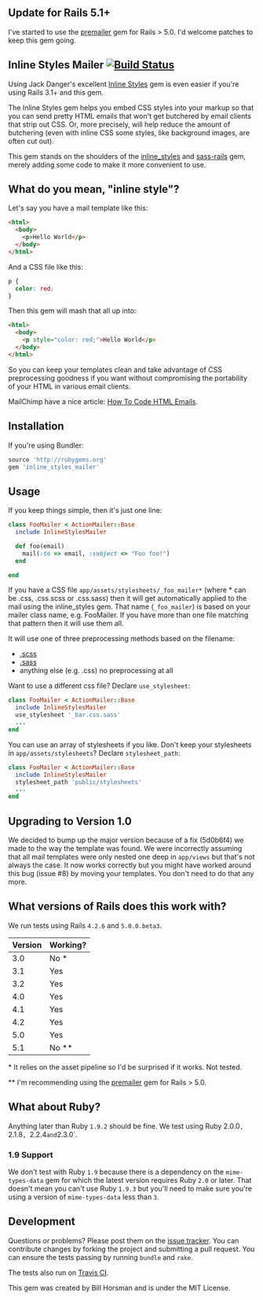 ## Update for Rails 5.1+

I've started to use the [premailer](https://github.com/premailer/premailer) gem for Rails > 5.0. I'd welcome patches to keep this gem going.

## Inline Styles Mailer [![Build Status](https://secure.travis-ci.org/billhorsman/inline_styles_mailer.png)](http://travis-ci.org/billhorsman/inline_styles_mailer)

Using Jack Danger's excellent [Inline Styles](https://github.com/jackdanger/inline_styles) gem is even easier if you're using Rails 3.1+ and this gem.

The Inline Styles gem helps you embed CSS styles into your markup so that you can send pretty HTML emails that won't get butchered by email clients that strip out CSS. Or, more precisely, will help reduce the amount of butchering (even with inline CSS some styles, like background images, are often cut out).

This gem stands on the shoulders of the [inline_styles](https://github.com/jackdanger/inline_styles) and [sass-rails](https://github.com/rails/sass-rails) gem, merely adding some code to make it more convenient to use.

## What do you mean, "inline style"?

Let's say you have a mail template like this:

```html
<html>
  <body>
    <p>Hello World</p>
  </body>
</html>
```

And a CSS file like this:

```css
p {
  color: red;
}
```

Then this gem will mash that all up into:

```html
<html>
  <body>
    <p style="color: red;">Hello World</p>
  </body>
</html>
```

So you can keep your templates clean and take advantage of CSS preprocessing goodness if you want without compromising the portability of your HTML in various email clients.

MailChimp have a nice article: [How To Code HTML Emails](http://kb.mailchimp.com/article/how-to-code-html-emails/).

## Installation

If you're using Bundler:

```ruby
source 'http://rubygems.org'
gem 'inline_styles_mailer'
```

## Usage

If you keep things simple, then it's just one line:

```ruby
class FooMailer < ActionMailer::Base
  include InlineStylesMailer

  def foo(email)
    mail(:to => email, :subject => "Foo foo!")
  end

end
```

If you have a CSS file <code>app/assets/stylesheets/_foo_mailer*</code> (where * can be .css, .css.scss or .css.sass) then it will get automatically applied to the mail using the inline_styles gem. That name (<code>_foo_mailer</code>) is based on your mailer class name, e.g. FooMailer. If you have more than one file matching that pattern then it will use them all.

It will use one of three preprocessing methods based on the filename:

* [.scss](http://sass-lang.com/)
* [.sass](http://sass-lang.com/)
* anything else (e.g. .css) no preprocessing at all

Want to use a different css file? Declare <code>use_stylesheet</code>:

```ruby
class FooMailer < ActionMailer::Base
  include InlineStylesMailer
  use_stylesheet '_bar.css.sass'
  ...
end
```

You can use an array of stylesheets if you like. Don't keep your stylesheets in <code>app/assets/stylesheets</code>? Declare <code>stylesheet_path</code>:

```ruby
class FooMailer < ActionMailer::Base
  include InlineStylesMailer
  stylesheet_path 'public/stylesheets'
  ...
end
```

## Upgrading to Version 1.0

We decided to bump up the major version because of a fix (5d0b6f4) we made to the way the template was found. We were incorrectly assuming that all mail templates were only nested one deep in `app/views` but that's not always the case. It now works correctly but you might have worked around this bug (issue #8) by moving your templates. You don't need to do that any more.

## What versions of Rails does this work with?

We run tests using Rails `4.2.6` and `5.0.0.beta3`.

| Version | Working? |
| --- | --- |
| 3.0 | No * |
| 3.1 | Yes |
| 3.2 | Yes |
| 4.0 | Yes |
| 4.1 | Yes |
| 4.2 | Yes |
| 5.0 | Yes |
| 5.1 | No ** |

\* It relies on the asset pipeline so I'd be surprised if it works. Not tested.

\** I'm recommending using the [premailer](https://github.com/premailer/premailer) gem for Rails > 5.0.

## What about Ruby?

Anything later than Ruby `1.9.2` should be fine. We test using Ruby 2.0.0`, `2.1.8`, `2.2.4` and `2.3.0`.

### 1.9 Support

We don't test with Ruby `1.9` because there is a dependency on the `mime-types-data` gem for which the latest version requires Ruby `2.0` or later. That doesn't mean you can't use Ruby `1.9.3` but you'll need to make sure you're using a version of `mime-types-data` less than `3`.

## Development

Questions or problems? Please post them on the [issue tracker](https://github.com/billhorsman/inline_styles_mailer/issues). You can contribute changes by forking the project and submitting a pull request. You can ensure the tests passing by running `bundle` and `rake`.

The tests also run on [Travis CI](http://travis-ci.org/#!/billhorsman/inline_styles_mailer).

This gem was created by Bill Horsman and is under the MIT License.
